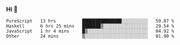 ### Hi 👋

<!--START_SECTION:waka-->

```text
PureScript   13 hrs          ███████████████░░░░░░░░░░   59.87 %
Haskell      6 hrs 25 mins   ███████▒░░░░░░░░░░░░░░░░░   29.54 %
JavaScript   1 hr 4 mins     █▒░░░░░░░░░░░░░░░░░░░░░░░   04.92 %
Other        24 mins         ▒░░░░░░░░░░░░░░░░░░░░░░░░   01.90 %
```

<!--END_SECTION:waka-->
